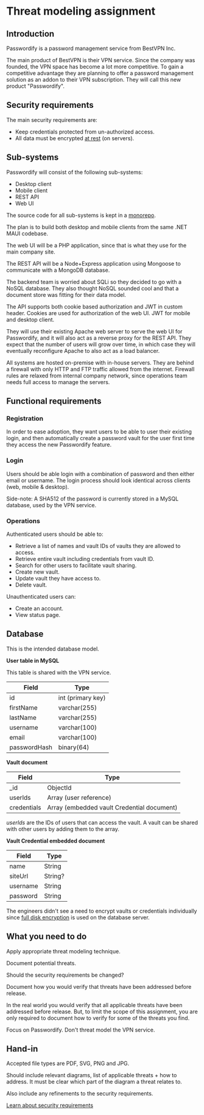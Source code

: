 # Threat modeling assignment

## Introduction

Passwordify is a password management service from BestVPN Inc.

The main product of BestVPN is their VPN service.
Since the company was founded, the VPN space has become a lot more competitive.
To gain a competitive advantage they are planning to offer a password management
solution as an addon to their VPN subscription.
They will call this new product "Passwordify".

## Security requirements

The main security requirements are:

- Keep credentials protected from un-authorized access.
- All data must be encrypted [at rest](https://en.wikipedia.org/wiki/Data_at_rest) (on servers).

## Sub-systems

Passwordify will consist of the following sub-systems:

- Desktop client
- Mobile client
- REST API
- Web UI

The source code for all sub-systems is kept in a
[monorepo](https://en.wikipedia.org/wiki/Monorepo).

The plan is to build both desktop and mobile clients from the same .NET MAUI
codebase.

The web UI will be a PHP application, since that is what they use for the main
company site.

The REST API will be a Node+Express application using Mongoose to communicate
with a MongoDB database.

The backend team is worried about SQLi so they decided to go with a NoSQL
database.
They also thought NoSQL sounded cool and that a document store was fitting for
their data model.

The API supports both cookie based authorization and JWT in custom header.
Cookies are used for authorization of the web UI.
JWT for mobile and desktop client.

They will use their existing Apache web server to serve the web UI for
Passwordify, and it will also act as a reverse proxy for the REST API.
They expect that the number of users will grow over time, in which case they
will eventually reconfigure Apache to also act as a load balancer.

All systems are hosted on-premise with in-house servers.
They are behind a firewall with only HTTP and FTP traffic allowed from the internet.
Firewall rules are relaxed from internal company network, since operations team
needs full access to manage the servers.

## Functional requirements

### Registration

In order to ease adoption, they want users to be able to user their existing
login, and then automatically create a password vault for the user first time
they access the new Passwordify feature.

### Login

Users should be able login with a combination of password and then either email
or username.
The login process should look identical across clients (web, mobile & desktop).

Side-note: A SHA512 of the password is currently stored in a MySQL database,
used by the VPN service.

### Operations

Authenticated users should be able to:

- Retrieve a list of names and vault IDs of vaults they are allowed to access.
- Retrieve entire vault including credentials from vault ID.
- Search for other users to facilitate vault sharing.
- Create new vault.
- Update vault they have access to.
- Delete vault.

Unauthenticated users can:

- Create an account.
- View status page.

## Database

This is the intended database model.

**User table in MySQL**

This table is shared with the VPN service.

| Field | Type |
|-|-|
| id | int (primary key) |
| firstName | varchar(255) |
| lastName | varchar(255) |
| username | varchar(100) |
| email | varchar(100) |
| passwordHash | binary(64) |

**Vault document**

| Field | Type |
|-|-|
| _id | ObjectId |
| userIds | Array (user reference) |
| credentials | Array (embedded vault Credential document) |

*userIds* are the IDs of users that can access the vault.
A vault can be shared with other users by adding them to the array.

**Vault Credential embedded document**

| Field | Type |
|-|-|
| name | String |
| siteUrl | String? |
| username | String |
| password | String |

The engineers didn't see a need to encrypt vaults or credentials individually
since [full disk encryption](https://en.wikipedia.org/wiki/Disk_encryption#Full_disk_encryption)
is used on the database server.

## What you need to do

Apply appropriate threat modeling technique.

Document potential threats.

Should the security requirements be changed?

Document how you would verify that threats have been addressed before release.

In the real world you would verify that all applicable threats have been
addressed before release.
But, to limit the scope of this assignment, you are only required to document how
to verify for some of the threats you find.

Focus on Passwordify.
Don't threat model the VPN service.

## Hand-in

Accepted file types are PDF, SVG, PNG and JPG.

Should include relevant diagrams, list of applicable threats + how to address.
It must be clear which part of the diagram a threat relates to.

Also include any refinements to the security requirements.

[Learn about security
requirements](https://www.synopsys.com/blogs/software-security/software-security-requirements.html)
